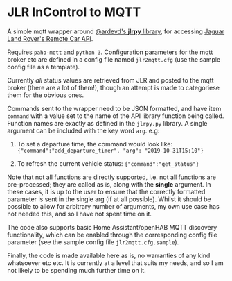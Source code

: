 # JLR InControl to MQTT

A simple mqtt wrapper around [@ardevd's **jlrpy** library](https://github.com/ardevd/jlrpy), for accessing [Jaguar Land Rover's Remote Car API](https://documenter.getpostman.com/view/6250319/RznBMzqo?version=latest#intro).

Requires `paho-mqtt` and `python 3`. Configuration parameters for the mqtt broker etc are defined in a config file named `jlr2mqtt.cfg` (use the sample config file as a template).

Currently *all* status values are retrieved from JLR and posted to the mqtt broker (there are a lot of them!), though an attempt is made to categoriese them for the obvious ones.

Commands sent to the wrapper need to be JSON formatted, and have item `command` with a value set to the name of the API library function being called. Function names are exactly as defined in the `jlrpy.py` library. A single argument can be included with the key word `arg`. e.g: 

1. To set a departure time, the command would look like:
    `{"command":"add_departure_timer", "arg": "2019-10-31T15:10"}`

2. To refresh the current vehicle status:
    `{"command":"get_status"}`

Note that not all functions are directly supported, i.e. not all functions are pre-processed; they are called as is, along with the 
__single__ argument. In these cases, it is up to the user to ensure that the correctly formatted parameter is sent in the single arg (if at all possible). Whilst it should be possible to allow for arbitrary number of arguments, my own use case has not needed this, and so I have not spent time on it.

The code also supports basic Home Assistant/openHAB MQTT discovery functionality, which can be enabled through the corresponding config file parameter (see the sample config file `jlr2mqtt.cfg.sample`).

Finally, the code is made available here as is, no warranties of any kind whatsoever etc etc. It is currently at a level that suits my needs, and so I am not likely to be spending much further time on it.
